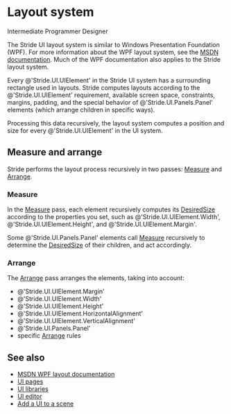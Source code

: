 # Layout system

<span class="badge text-bg-primary">Intermediate</span>
<span class="badge text-bg-success">Programmer</span>
<span class="badge text-bg-success">Designer</span>

The Stride UI layout system is similar to Windows Presentation Foundation (WPF). For more information about the WPF layout system, see the [MSDN documentation](https://docs.microsoft.com/en-us/dotnet/framework/wpf/advanced/layout). Much of the WPF documentation also applies to the Stride layout system.

Every @'Stride.UI.UIElement' in the Stride UI system has a surrounding rectangle used in layouts. Stride computes layouts according to the @'Stride.UI.UIElement' requirement, available screen space, constraints, margins, padding, and the special behavior of @'Stride.UI.Panels.Panel' elements (which arrange children in specific ways).

Processing this data recursively, the layout system computes a position and size for every @'Stride.UI.UIElement' in the UI system.

## Measure and arrange

Stride performs the layout process recursively in two passes: [Measure](xref:Stride.UI.UIElement.Measure(Stride.Core.Mathematics.Vector3)) and [Arrange](xref:Stride.UI.UIElement.Arrange(Stride.Core.Mathematics.Vector3,System.Boolean)).

### Measure

In the [Measure](xref:Stride.UI.UIElement.Measure(Stride.Core.Mathematics.Vector3)) pass, each element recursively computes its [DesiredSize](xref:Stride.UI.UIElement#Stride_UI_UIElement_DesiredSize) according to the properties you set, such as @'Stride.UI.UIElement.Width', @'Stride.UI.UIElement.Height', and @'Stride.UI.UIElement.Margin'.

Some @'Stride.UI.Panels.Panel' elements call [Measure](xref:Stride.UI.UIElement.Measure(Stride.Core.Mathematics.Vector3)) recursively to determine the  [DesiredSize](xref:Stride.UI.UIElement#Stride_UI_UIElement_DesiredSize) of their children, and act accordingly.

### Arrange

The [Arrange](xref:Stride.UI.UIElement.Arrange(Stride.Core.Mathematics.Vector3,System.Boolean)) pass arranges the elements, taking into account:

* @'Stride.UI.UIElement.Margin'
* @'Stride.UI.UIElement.Width'
* @'Stride.UI.UIElement.Height'
* @'Stride.UI.UIElement.HorizontalAlignment'
* @'Stride.UI.UIElement.VerticalAlignment'
* @'Stride.UI.Panels.Panel'
* specific [Arrange](xref:Stride.UI.UIElement.Arrange(Stride.Core.Mathematics.Vector3,System.Boolean)) rules

## See also

 * [MSDN WPF layout documentation](https://docs.microsoft.com/en-us/dotnet/framework/wpf/advanced/layout)
 * [UI pages](ui-pages.md)
 * [UI libraries](ui-libraries.md)
 * [UI editor](ui-editor.md)
 * [Add a UI to a scene](add-a-ui-to-a-scene.md)